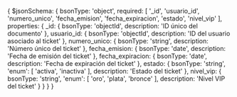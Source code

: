 {
  $jsonSchema: {
    bsonType: 'object',
    required: [
      '_id',
      'usuario_id',
      'numero_unico',
      'fecha_emision',
      'fecha_expiracion',
      'estado',
      'nivel_vip'
    ],
    properties: {
      _id: {
        bsonType: 'objectId',
        description: 'ID único del documento'
      },
      usuario_id: {
        bsonType: 'objectId',
        description: 'ID del usuario asociado al ticket'
      },
      numero_unico: {
        bsonType: 'string',
        description: 'Número único del ticket'
      },
      fecha_emision: {
        bsonType: 'date',
        description: 'Fecha de emisión del ticket'
      },
      fecha_expiracion: {
        bsonType: 'date',
        description: 'Fecha de expiración del ticket'
      },
      estado: {
        bsonType: 'string',
        'enum': [
          'activa',
          'inactiva'
        ],
        description: 'Estado del ticket'
      },
      nivel_vip: {
        bsonType: 'string',
        'enum': [
          'oro',
          'plata',
          'bronce'
        ],
        description: 'Nivel VIP del ticket'
      }
    }
  }
}